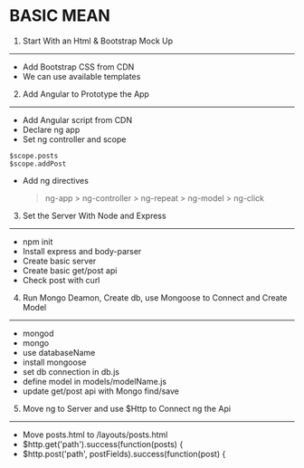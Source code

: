 
BASIC MEAN
===

1. Start With an Html & Bootstrap Mock Up
---
* Add Bootstrap CSS from CDN
* We can use available templates


2. Add Angular to Prototype the App
---
* Add Angular script from CDN
* Declare ng app
* Set ng controller and scope
```
$scope.posts
$scope.addPost
```

* Add ng directives
     > ng-app
		 > ng-controller
		 > ng-repeat
		 > ng-model
		 > ng-click


3. Set the Server With Node and Express
---
* npm init
* Install express and body-parser
* Create basic server
* Create basic get/post api
* Check post with curl


4. Run Mongo Deamon, Create db, use Mongoose to Connect and Create Model
---
* mongod
* mongo
* use databaseName
* install mongoose
* set db connection in db.js
* define model in models/modelName.js
* update get/post api with Mongo find/save


5. Move ng to Server and use $Http to Connect ng the Api
---
* Move posts.html to /layouts/posts.html
* $http.get('path').success(function(posts) {
* $http.post('path', postFields).success(function(post) {





